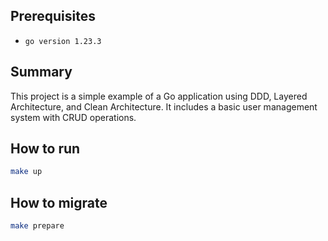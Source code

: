 ## Prerequisites

- `go version 1.23.3`

## Summary

This project is a simple example of a Go application using DDD, Layered Architecture, and Clean Architecture. It includes a basic user management system with CRUD operations.

## How to run

```bash
make up
```

## How to migrate

```bash
make prepare
```
